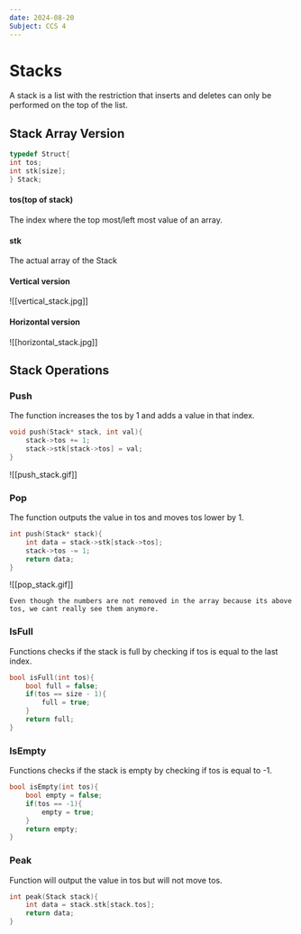 ```yaml
---
date: 2024-08-20
Subject: CCS 4 
---
```

# Stacks

A stack is a list with the restriction that inserts and deletes
can only be performed on the top of the list.
## Stack Array Version
```c
typedef Struct{
int tos;
int stk[size];
} Stack;
```
#### tos(top of stack)
The index where the top most/left most value of an array.
#### stk
The actual array of the Stack

#### Vertical version
![[vertical_stack.jpg]]
#### Horizontal version
![[horizontal_stack.jpg]]

## Stack Operations
### Push
The function increases the tos by 1 and adds a value in that index.
```c
void push(Stack* stack, int val){
	stack->tos += 1;
	stack->stk[stack->tos] = val;
}
```
![[push_stack.gif]]
### Pop
The function outputs the value in tos and moves tos lower by 1.
```c
int push(Stack* stack){
	int data = stack->stk[stack->tos];
	stack->tos -= 1;
	return data;
}
```
![[pop_stack.gif]]
``` 
Even though the numbers are not removed in the array because its above tos, we cant really see them anymore.
```
### IsFull
Functions checks if the stack is full by checking if tos is equal to the last index.
```c
bool isFull(int tos){
	bool full = false;
	if(tos == size - 1){
		full = true;
	}
	return full;
}
```
### IsEmpty
Functions checks if the stack is empty by checking if tos is equal to -1.
```c
bool isEmpty(int tos){
	bool empty = false;
	if(tos == -1){
		empty = true;
	}
	return empty;
}
```

### Peak
Function will output the value in tos but will not move tos.
```c
int peak(Stack stack){
	int data = stack.stk[stack.tos];
	return data;
}
```